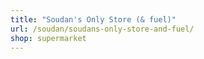 ```yaml
---
title: "Soudan's Only Store (& fuel)"
url: /soudan/soudans-only-store-and-fuel/
shop: supermarket
---
```

